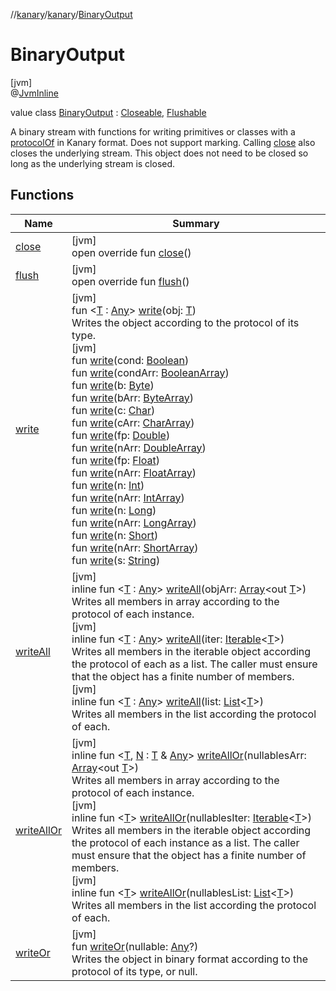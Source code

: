 //[kanary](../../../index.md)/[kanary](../index.md)/[BinaryOutput](index.md)

# BinaryOutput

[jvm]\
@[JvmInline](https://kotlinlang.org/api/latest/jvm/stdlib/kotlin.jvm/-jvm-inline/index.html)

value class [BinaryOutput](index.md) : [Closeable](https://docs.oracle.com/javase/8/docs/api/java/io/Closeable.html), [Flushable](https://docs.oracle.com/javase/8/docs/api/java/io/Flushable.html)

A binary stream with functions for writing primitives or classes with a [protocolOf](../protocol-of.md) in Kanary format. Does not support marking. Calling [close](close.md) also closes the underlying stream. This object does not need to be closed so long as the underlying stream is closed.

## Functions

| Name | Summary |
|---|---|
| [close](close.md) | [jvm]<br>open override fun [close](close.md)() |
| [flush](flush.md) | [jvm]<br>open override fun [flush](flush.md)() |
| [write](write.md) | [jvm]<br>fun &lt;[T](write.md) : [Any](https://kotlinlang.org/api/latest/jvm/stdlib/kotlin/-any/index.html)&gt; [write](write.md)(obj: [T](write.md))<br>Writes the object according to the protocol of its type.<br>[jvm]<br>fun [write](write.md)(cond: [Boolean](https://kotlinlang.org/api/latest/jvm/stdlib/kotlin/-boolean/index.html))<br>fun [write](write.md)(condArr: [BooleanArray](https://kotlinlang.org/api/latest/jvm/stdlib/kotlin/-boolean-array/index.html))<br>fun [write](write.md)(b: [Byte](https://kotlinlang.org/api/latest/jvm/stdlib/kotlin/-byte/index.html))<br>fun [write](write.md)(bArr: [ByteArray](https://kotlinlang.org/api/latest/jvm/stdlib/kotlin/-byte-array/index.html))<br>fun [write](write.md)(c: [Char](https://kotlinlang.org/api/latest/jvm/stdlib/kotlin/-char/index.html))<br>fun [write](write.md)(cArr: [CharArray](https://kotlinlang.org/api/latest/jvm/stdlib/kotlin/-char-array/index.html))<br>fun [write](write.md)(fp: [Double](https://kotlinlang.org/api/latest/jvm/stdlib/kotlin/-double/index.html))<br>fun [write](write.md)(nArr: [DoubleArray](https://kotlinlang.org/api/latest/jvm/stdlib/kotlin/-double-array/index.html))<br>fun [write](write.md)(fp: [Float](https://kotlinlang.org/api/latest/jvm/stdlib/kotlin/-float/index.html))<br>fun [write](write.md)(nArr: [FloatArray](https://kotlinlang.org/api/latest/jvm/stdlib/kotlin/-float-array/index.html))<br>fun [write](write.md)(n: [Int](https://kotlinlang.org/api/latest/jvm/stdlib/kotlin/-int/index.html))<br>fun [write](write.md)(nArr: [IntArray](https://kotlinlang.org/api/latest/jvm/stdlib/kotlin/-int-array/index.html))<br>fun [write](write.md)(n: [Long](https://kotlinlang.org/api/latest/jvm/stdlib/kotlin/-long/index.html))<br>fun [write](write.md)(nArr: [LongArray](https://kotlinlang.org/api/latest/jvm/stdlib/kotlin/-long-array/index.html))<br>fun [write](write.md)(n: [Short](https://kotlinlang.org/api/latest/jvm/stdlib/kotlin/-short/index.html))<br>fun [write](write.md)(nArr: [ShortArray](https://kotlinlang.org/api/latest/jvm/stdlib/kotlin/-short-array/index.html))<br>fun [write](write.md)(s: [String](https://kotlinlang.org/api/latest/jvm/stdlib/kotlin/-string/index.html)) |
| [writeAll](write-all.md) | [jvm]<br>inline fun &lt;[T](write-all.md) : [Any](https://kotlinlang.org/api/latest/jvm/stdlib/kotlin/-any/index.html)&gt; [writeAll](write-all.md)(objArr: [Array](https://kotlinlang.org/api/latest/jvm/stdlib/kotlin/-array/index.html)&lt;out [T](write-all.md)&gt;)<br>Writes all members in array according to the protocol of each instance.<br>[jvm]<br>inline fun &lt;[T](write-all.md) : [Any](https://kotlinlang.org/api/latest/jvm/stdlib/kotlin/-any/index.html)&gt; [writeAll](write-all.md)(iter: [Iterable](https://kotlinlang.org/api/latest/jvm/stdlib/kotlin.collections/-iterable/index.html)&lt;[T](write-all.md)&gt;)<br>Writes all members in the iterable object according the protocol of each as a list. The caller must ensure that the object has a finite number of members.<br>[jvm]<br>inline fun &lt;[T](write-all.md) : [Any](https://kotlinlang.org/api/latest/jvm/stdlib/kotlin/-any/index.html)&gt; [writeAll](write-all.md)(list: [List](https://kotlinlang.org/api/latest/jvm/stdlib/kotlin.collections/-list/index.html)&lt;[T](write-all.md)&gt;)<br>Writes all members in the list according the protocol of each. |
| [writeAllOr](write-all-or.md) | [jvm]<br>inline fun &lt;[T](write-all-or.md), [N](write-all-or.md) : [T](write-all-or.md) &amp; [Any](https://kotlinlang.org/api/latest/jvm/stdlib/kotlin/-any/index.html)&gt; [writeAllOr](write-all-or.md)(nullablesArr: [Array](https://kotlinlang.org/api/latest/jvm/stdlib/kotlin/-array/index.html)&lt;out [T](write-all-or.md)&gt;)<br>Writes all members in array according to the protocol of each instance.<br>[jvm]<br>inline fun &lt;[T](write-all-or.md)&gt; [writeAllOr](write-all-or.md)(nullablesIter: [Iterable](https://kotlinlang.org/api/latest/jvm/stdlib/kotlin.collections/-iterable/index.html)&lt;[T](write-all-or.md)&gt;)<br>Writes all members in the iterable object according the protocol of each instance as a list. The caller must ensure that the object has a finite number of members.<br>[jvm]<br>inline fun &lt;[T](write-all-or.md)&gt; [writeAllOr](write-all-or.md)(nullablesList: [List](https://kotlinlang.org/api/latest/jvm/stdlib/kotlin.collections/-list/index.html)&lt;[T](write-all-or.md)&gt;)<br>Writes all members in the list according the protocol of each. |
| [writeOr](write-or.md) | [jvm]<br>fun [writeOr](write-or.md)(nullable: [Any](https://kotlinlang.org/api/latest/jvm/stdlib/kotlin/-any/index.html)?)<br>Writes the object in binary format according to the protocol of its type, or null. |

